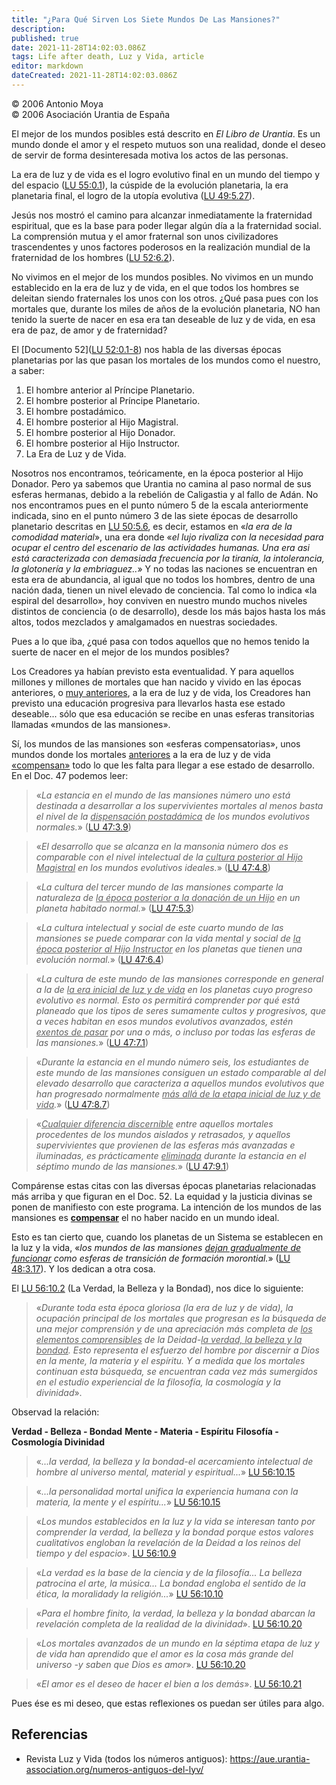 ```yaml
---
title: "¿Para Qué Sirven Los Siete Mundos De Las Mansiones?"
description: 
published: true
date: 2021-11-28T14:02:03.086Z
tags: Life after death, Luz y Vida, article
editor: markdown
dateCreated: 2021-11-28T14:02:03.086Z
---
```


<p class="v-card v-sheet theme--light grey lighten-3 px-2">© 2006 Antonio Moya<br>© 2006 Asociación Urantia de España</p>

El mejor de los mundos posibles está descrito en _El Libro de Urantia_. Es un mundo donde el amor y el respeto mutuos son una realidad, donde el deseo de servir de forma desinteresada motiva los actos de las personas.

La era de luz y de vida es el logro evolutivo final en un mundo del tiempo y del espacio ([LU 55:0.1](/es/The_Urantia_Book/55#p0_1)), la cúspide de la evolución planetaria, la era planetaria final, el logro de la utopía evolutiva ([LU 49:5.27](/es/The_Urantia_Book/49#p5_27)).

Jesús nos mostró el camino para alcanzar inmediatamente la fraternidad espiritual, que es la base para poder llegar algún día a la fraternidad social. La comprensión mutua y el amor fraternal son unos civilizadores trascendentes y unos factores poderosos en la realización mundial de la fraternidad de los hombres ([LU 52:6.2](/es/The_Urantia_Book/52#p6_2)).

No vivimos en el mejor de los mundos posibles. No vivimos en un mundo establecido en la era de luz y de vida, en el que todos los hombres se deleitan siendo fraternales los unos con los otros. ¿Qué pasa pues con los mortales que, durante los miles de años de la evolución planetaria, NO han tenido la suerte de nacer en esa era tan deseable de luz y de vida, en esa era de paz, de amor y de fraternidad?

El [Documento 52]([LU 52:0.1-8](/es/The_Urantia_Book/52#p0_1)) nos habla de las diversas épocas planetarias por las que pasan los mortales de los mundos como el nuestro, a saber:

1. El hombre anterior al Príncipe Planetario.
2. El hombre posterior al Príncipe Planetario.
3. El hombre postadámico.
4. El hombre posterior al Hijo Magistral.
5. El hombre posterior al Hijo Donador.
6. El hombre posterior al Hijo Instructor.
7. La Era de Luz y de Vida. 

Nosotros nos encontramos, teóricamente, en la época posterior al Hijo Donador. Pero ya sabemos que Urantia no camina al paso normal de sus esferas hermanas, debido a la rebelión de Caligastia y al fallo de Adán. No nos encontramos pues en el punto número 5 de la escala anteriormente indicada, sino en el punto número 3 de las siete épocas de desarrollo planetario descritas en [LU 50:5.6](/es/The_Urantia_Book/50#p5_6), es decir, estamos en «_la era de la comodidad material_», una era donde «_el lujo rivaliza con la necesidad para ocupar el centro del escenario de las actividades humanas. Una era asi está caracterizada con demasiada frecuencia por la tiranía, la intolerancia, la glotonería y la embriaguez.._» Y no todas las naciones se encuentran en esta era de abundancia, al igual que no todos los hombres, dentro de una nación dada, tienen un nivel elevado de conciencia. Tal como lo indica «la espiral del desarrollo», hoy conviven en nuestro mundo muchos niveles distintos de conciencia (o de desarrollo), desde los más bajos hasta los más altos, todos mezclados y amalgamados en nuestras sociedades.

Pues a lo que iba, ¿qué pasa con todos aquellos que no hemos tenido la suerte de nacer en el mejor de los mundos posibles?

Los Creadores ya habían previsto esta eventualidad. Y para aquellos millones y millones de mortales que han nacido y vivido en las épocas anteriores, o <ins>muy anteriores</ins>, a la era de luz y de vida, los Creadores han previsto una educación progresiva para llevarlos hasta ese estado deseable... sólo que esa educación se recibe en unas esferas transitorias llamadas «mundos de las mansiones».

Sí, los mundos de las mansiones son «esferas compensatorias», unos mundos donde los mortales <ins>anteriores</ins> a la era de luz y de vida <ins>«compensan»</ins> todo lo que les falta para llegar a ese estado de desarrollo. En el Doc. 47 podemos leer:

> «_La estancia en el mundo de las mansiones número uno está destinada a desarrollar a los supervivientes mortales al menos basta el nivel de la <ins>dispensación postadámica</ins> de los mundos evolutivos normales._» ([LU 47:3.9](/es/The_Urantia_Book/47#p3_9))

> «_El desarrollo que se alcanza en la mansonia número dos es comparable con el nivel intelectual de la <ins>cultura posterior al Hijo Magistral</ins> en los mundos evolutivos ideales._» ([LU 47:4.8](/es/The_Urantia_Book/47#p4_8))

> «_La cultura del tercer mundo de las mansiones comparte la naturaleza de <ins>la época posterior a la donación de un Hijo</ins> en un planeta habitado normal._» ([LU 47:5.3](/es/The_Urantia_Book/47#p5_3))

> «_La cultura intelectual y social de este cuarto mundo de las mansiones se puede comparar con la vida mental y social de <ins>la época posterior al Hijo Instructor</ins> en los planetas que tienen una evolución normal._» ([LU 47:6.4](/es/The_Urantia_Book/47#p6_4))

> «_La cultura de este mundo de las mansiones corresponde en general a la de <ins>la era inicial de luz y de vida</ins> en los planetas cuyo progreso evolutivo es normal. Esto os permitirá comprender por qué está planeado que los tipos de seres sumamente cultos y progresivos, que a veces habitan en esos mundos evolutivos avanzados, estén <ins>exentos de pasar</ins> por una o más, o incluso por todas las esferas de las mansiones._» ([LU 47:7.1](/es/The_Urantia_Book/47#p7_1))

> «_Durante la estancia en el mundo número seis, los estudiantes de este mundo de las mansiones consiguen un estado comparable al del elevado desarrollo que caracteriza a aquellos mundos evolutivos que han progresado normalmente <ins>más allá de la etapa inicial de luz y de vida</ins>._» ([LU 47:8.7](/es/The_Urantia_Book/47#p8_7))

> «_<ins>Cualquier diferencia discernible</ins> entre aquellos mortales procedentes de los mundos aislados y retrasados, y aquellos supervivientes que provienen de las esferas más avanzadas e iluminadas, es prácticamente <ins>eliminada</ins> durante la estancia en el séptimo mundo de las mansiones._» ([LU 47:9.1](/es/The_Urantia_Book/47#p9_1))

Compárense estas citas con las diversas épocas planetarias relacionadas más arriba y que figuran en el Doc. 52. La equidad y la justicia divinas se ponen de manifiesto con este programa. La intención de los mundos de las mansiones es <ins><b>compensar</b></ins> el no haber nacido en un mundo ideal.

Esto es tan cierto que, cuando los planetas de un Sistema se establecen en la luz y la vida, «_los mundos de las mansiones <ins>dejan gradualmente de funcionar</ins> como esferas de transición de formación morontial._» ([LU 48:3.17](/es/The_Urantia_Book/48#p3_17)). Y los dedican a otra cosa.

El [LU 56:10.2](/es/The_Urantia_Book/56#p10_2) (La Verdad, la Belleza y la Bondad), nos dice lo siguiente:

> «_Durante toda esta época gloriosa (la era de luz y de vida), la ocupación principal de los mortales que progresan es la búsqueda de una mejor comprensión y de una apreciación más completa de <ins>los elementos comprensibles</ins> de la Deidad-<ins>la verdad, la belleza y la bondad</ins>. Esto representa el esfuerzo del hombre por discernir a Dios en la mente, la materia y el espíritu. Y a medida que los mortales continuan esta búsqueda, se encuentran cada vez más sumergidos en el estudio experiencial de la filosofía, la cosmología y la divinidad_».

Observad la relación:

**Verdad - Belleza  -  Bondad**
**Mente -  Materia - Espíritu**
**Filosofía - Cosmología  Divinidad**

> «_...la verdad, la belleza y la bondad-el acercamiento intelectual de hombre al universo mental, material y espiritual..._» [LU 56:10.15](/es/The_Urantia_Book/56#p10_15)

> «_...la personalidad mortal unifica la experiencia humana con la materia, la mente y el espíritu..._» [LU 56:10.15](/es/The_Urantia_Book/56#p10_15)

> «_Los mundos establecidos en la luz y la vida se interesan tanto por comprender la verdad, la belleza y la bondad porque estos valores cualitativos engloban la revelación de la Deidad a los reinos del tiempo y del espacio_». [LU 56:10.9](/es/The_Urantia_Book/56#p10_9)

> «_La verdad es la base de la ciencia y de la filosofía... La belleza patrocina el arte, la música... La bondad engloba el sentido de la ética, la moralidady la religión..._» [LU 56:10.10](/es/The_Urantia_Book/56#p10_10)

> «_Para el hombre finito, la verdad, la belleza y la bondad abarcan la revelación completa de la realidad de la divinidad_». [LU 56:10.20](/es/The_Urantia_Book/56#p10_20)

> «_Los mortales avanzados de un mundo en la séptima etapa de luz y de vida han aprendido que el amor es la cosa más grande del universo -y saben que Dios es amor_». [LU 56:10.20](/es/The_Urantia_Book/56#p10_20)

> «_El amor es el deseo de hacer el bien a los demás_». [LU 56:10.21](/es/The_Urantia_Book/56#p10_21)

Pues ése es mi deseo, que estas reflexiones os puedan ser útiles para algo. 

## Referencias

- Revista Luz y Vida (todos los números antiguos): https://aue.urantia-association.org/numeros-antiguos-del-lyv/